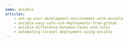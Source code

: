 ```yaml
---
name: ansible
articles:
    - set-up-your-development-environment-with-ansible
    - ansible-easy-safe-ssh-deployments-from-github
    - ansible-difference-between-tasks-and-roles
    - automating-laravel-deployment-using-ansible
---
```

